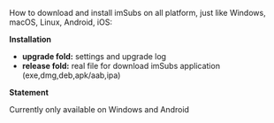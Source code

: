 How to download and install imSubs on all platform, just like Windows, macOS, Linux, Android, iOS:

**Installation**

* **upgrade fold:** settings and upgrade log
* **release fold:** real file for download imSubs application (exe,dmg,deb,apk/aab,ipa)

**Statement**

Currently only available on Windows and Android